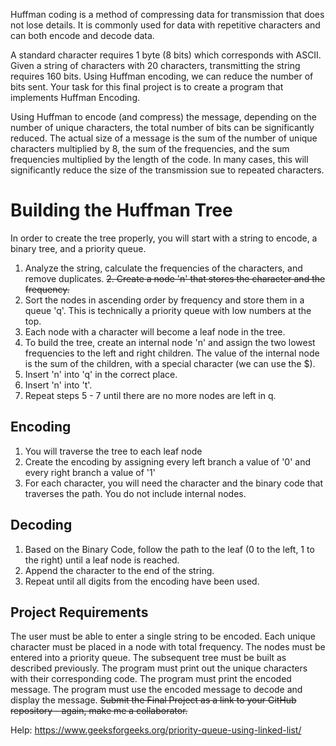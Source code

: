 Huffman coding is a method of compressing data for transmission that does not lose details. It is commonly used for data with repetitive characters and can both encode and decode data.

A standard character requires 1 byte (8 bits) which corresponds with ASCII. Given a string of characters with 20 characters, transmitting the string requires 160 bits. Using Huffman encoding, we can reduce the number of bits sent. Your task for this final project is to create a program that implements Huffman Encoding.

Using Huffman to encode (and compress) the message, depending on the number of unique characters, the total number of bits can be significantly reduced. The actual size of a message is the sum of the number of unique characters multiplied by 8, the sum of the frequencies, and the sum frequencies multiplied by the length of the code. In many cases, this will significantly reduce the size of the transmission sue to repeated characters.

# Building the Huffman Tree
In order to create the tree properly, you will start with a string to encode, a binary tree, and a priority queue.

1. Analyze the string, calculate the frequencies of the characters, and remove duplicates.
~~2. Create a node 'n' that stores the character and the frequency.~~
3. Sort the nodes in ascending order by frequency and store them in a queue 'q'. This is technically a priority queue with low numbers at the top.
4. Each node with a character will become a leaf node in the tree.
5. To build the tree, create an internal node 'n' and assign the two lowest frequencies to the left and right children. The value of the internal node is the sum of the children, with a special character (we can use the $).
6. Insert 'n' into 'q' in the correct place.
7. Insert 'n' into 't'.
8. Repeat steps 5 - 7 until there are no more nodes are left in q.

## Encoding
1. You will traverse the tree to each leaf node
2. Create the encoding by assigning every left branch a value of '0' and every right branch a value of '1'
3. For each character, you will need the character and the binary code that traverses the path. You do not include internal nodes.

## Decoding
1. Based on the Binary Code, follow the path to the leaf (0 to the left, 1 to the right) until a leaf node is reached.
2. Append the character to the end of the string.
3. Repeat until all digits from the encoding have been used.

## Project Requirements
The user must be able to enter a single string to be encoded.
Each unique character must be placed in a node with total frequency.
The nodes must be entered into a priority queue.
The subsequent tree must be built as described previously.
The program must print out the unique characters with their corresponding code.
The program must print the encoded message.
The program must use the encoded message to decode and display the message.
~~Submit the Final Project as a link to your GitHub repository - again, make me a collaborator.~~

Help: https://www.geeksforgeeks.org/priority-queue-using-linked-list/
